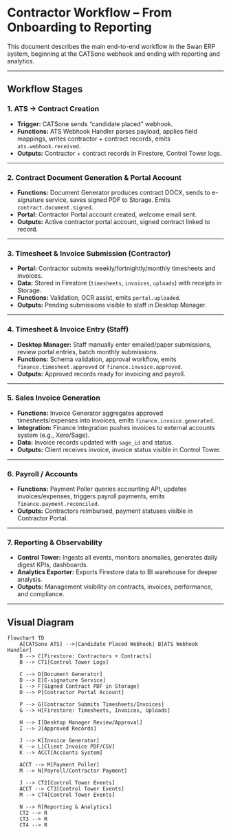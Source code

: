 # Contractor Workflow – From Onboarding to Reporting

This document describes the main end-to-end workflow in the Swan ERP system, beginning at the CATSone webhook and ending with reporting and analytics.

---

## Workflow Stages

### 1. ATS → Contract Creation
- **Trigger:** CATSone sends “candidate placed” webhook.
- **Functions:** ATS Webhook Handler parses payload, applies field mappings, writes contractor + contract records, emits `ats.webhook.received`.
- **Outputs:** Contractor + contract records in Firestore, Control Tower logs.

---

### 2. Contract Document Generation & Portal Account
- **Functions:** Document Generator produces contract DOCX, sends to e-signature service, saves signed PDF to Storage. Emits `contract.document.signed`.
- **Portal:** Contractor Portal account created, welcome email sent.
- **Outputs:** Active contractor portal account, signed contract linked to record.

---

### 3. Timesheet & Invoice Submission (Contractor)
- **Portal:** Contractor submits weekly/fortnightly/monthly timesheets and invoices.
- **Data:** Stored in Firestore (`timesheets`, `invoices`, `uploads`) with receipts in Storage.
- **Functions:** Validation, OCR assist, emits `portal.uploaded`.
- **Outputs:** Pending submissions visible to staff in Desktop Manager.

---

### 4. Timesheet & Invoice Entry (Staff)
- **Desktop Manager:** Staff manually enter emailed/paper submissions, review portal entries, batch monthly submissions.
- **Functions:** Schema validation, approval workflow, emits `finance.timesheet.approved` or `finance.invoice.approved`.
- **Outputs:** Approved records ready for invoicing and payroll.

---

### 5. Sales Invoice Generation
- **Functions:** Invoice Generator aggregates approved timesheets/expenses into invoices, emits `finance.invoice.generated`.
- **Integration:** Finance Integration pushes invoices to external accounts system (e.g., Xero/Sage).
- **Data:** Invoice records updated with `sage_id` and status.
- **Outputs:** Client receives invoice, invoice status visible in Control Tower.

---

### 6. Payroll / Accounts
- **Functions:** Payment Poller queries accounting API, updates invoices/expenses, triggers payroll payments, emits `finance.payment.reconciled`.
- **Outputs:** Contractors reimbursed, payment statuses visible in Contractor Portal.

---

### 7. Reporting & Observability
- **Control Tower:** Ingests all events, monitors anomalies, generates daily digest KPIs, dashboards.
- **Analytics Exporter:** Exports Firestore data to BI warehouse for deeper analysis.
- **Outputs:** Management visibility on contracts, invoices, performance, and compliance.

---

## Visual Diagram

```mermaid
flowchart TD
    A[CATSone ATS] -->|Candidate Placed Webhook| B[ATS Webhook Handler]
    B --> C[Firestore: Contractors + Contracts]
    B --> CT1[Control Tower Logs]

    C --> D[Document Generator]
    D --> E[E-signature Service]
    E --> F[Signed Contract PDF in Storage]
    D --> P[Contractor Portal Account]

    P --> G[Contractor Submits Timesheets/Invoices]
    G --> H[Firestore: Timesheets, Invoices, Uploads]

    H --> I[Desktop Manager Review/Approval]
    I --> J[Approved Records]

    J --> K[Invoice Generator]
    K --> L[Client Invoice PDF/CSV]
    K --> ACCT[Accounts System]

    ACCT --> M[Payment Poller]
    M --> N[Payroll/Contractor Payment]

    J --> CT2[Control Tower Events]
    ACCT --> CT3[Control Tower Events]
    M --> CT4[Control Tower Events]

    N --> R[Reporting & Analytics]
    CT2 --> R
    CT3 --> R
    CT4 --> R
